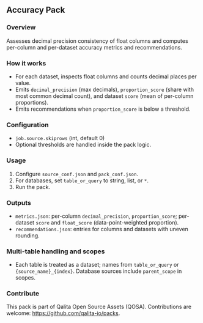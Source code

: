 ## Accuracy Pack

### Overview
Assesses decimal precision consistency of float columns and computes per-column and per-dataset accuracy metrics and recommendations.

### How it works
- For each dataset, inspects float columns and counts decimal places per value.
- Emits `decimal_precision` (max decimals), `proportion_score` (share with most common decimal count), and dataset `score` (mean of per-column proportions).
- Emits recommendations when `proportion_score` is below a threshold.

### Configuration
- `job.source.skiprows` (int, default 0)
- Optional thresholds are handled inside the pack logic.

### Usage
1) Configure `source_conf.json` and `pack_conf.json`.
2) For databases, set `table_or_query` to string, list, or `*`.
3) Run the pack.

### Outputs
- `metrics.json`: per-column `decimal_precision`, `proportion_score`; per-dataset `score` and `float_score` (data-point-weighted proportion).
- `recommendations.json`: entries for columns and datasets with uneven rounding.

### Multi-table handling and scopes
- Each table is treated as a dataset; names from `table_or_query` or `{source_name}_{index}`. Database sources include `parent_scope` in scopes.

### Contribute
This pack is part of Qalita Open Source Assets (QOSA). Contributions are welcome: https://github.com/qalita-io/packs.
